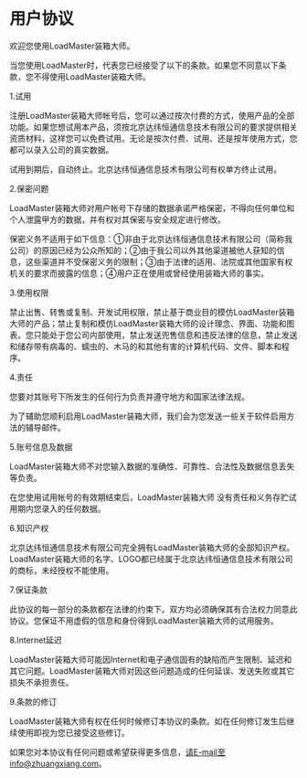 # 用户协议

欢迎您使用LoadMaster装箱大师。

当您使用LoadMaster时，代表您已经接受了以下的条款。如果您不同意以下条款，您不得使用LoadMaster装箱大师。

1.试用

注册LoadMaster装箱大师帐号后，您可以通过按次付费的方式，使用产品的全部功能。如果您想试用本产品，须按北京达纬恒通信息技术有限公司的要求提供相关资质材料，这样您可以免费试用。无论是按次付费、试用、还是按年使用方式，您都可以录入公司的真实数据。

试用到期后，自动终止。北京达纬恒通信息技术有限公司有权单方终止试用。

2.保密问题

LoadMaster装箱大师对用户帐号下存储的数据承诺严格保密，不得向任何单位和个人泄露甲方的数据，并有权对其保密与安全规定进行修改。

保密义务不适用于如下信息：①非由于北京达纬恒通信息技术有限公司（简称我公司）的原因已经为公众所知的；②由于我公司以外其他渠道被他人获知的信息，这些渠道并不受保密义务的限制；③由于法律的适用、法院或其他国家有权机关的要求而披露的信息；④用户正在使用或曾经使用装箱大师的事实。

3.使用权限

禁止出售、转售或复制、开发试用权限，禁止基于商业目的模仿LoadMaster装箱大师的产品；禁止复制和模仿LoadMaster装箱大师的设计理念、界面、功能和图表。您只能处于您公司内部使用，禁止发送兜售信息和违反法律的信息，禁止发送和储存带有病毒的、蠕虫的、木马的和其他有害的计算机代码、文件、脚本和程序。

4.责任

您要对其账号下所发生的任何行为负责并遵守地方和国家法律法规。

为了辅助您顺利启用LoadMaster装箱大师，我们会为您发送一些关于软件启用方法的辅导邮件。

5.账号信息及数据

LoadMaster装箱大师不对您输入数据的准确性、可靠性、合法性及数据信息丢失等负责。

在您使用试用帐号的有效期结束后，LoadMaster装箱大师 没有责任和义务存贮试用期内您录入的任何数据。

6.知识产权

北京达纬恒通信息技术有限公司完全拥有LoadMaster装箱大师的全部知识产权。LoadMaster装箱大师的名字、LOGO都已经属于北京达纬恒通信息技术有限公司的商标，未经授权不能使用。

7.保证条款

此协议的每一部分的条款都在法律的约束下。双方均必须确保其有合法权力同意此协议。您保证不用虚假的信息和身份得到LoadMaster装箱大师的试用服务。

8.Internet延迟

LoadMaster装箱大师可能因Internet和电子通信固有的缺陷而产生限制、延迟和其它问题。LoadMaster装箱大师对因这些问题造成的任何延误、发送失败或其它损失不承担责任。

9.条款的修订

LoadMaster装箱大师有权在任何时候修订本协议的条款。如在任何修订发生后继续使用即视为您已接受这些修订。

如果您对本协议有任何问题或希望获得更多信息，请E-mail至info@zhuangxiang.com。

